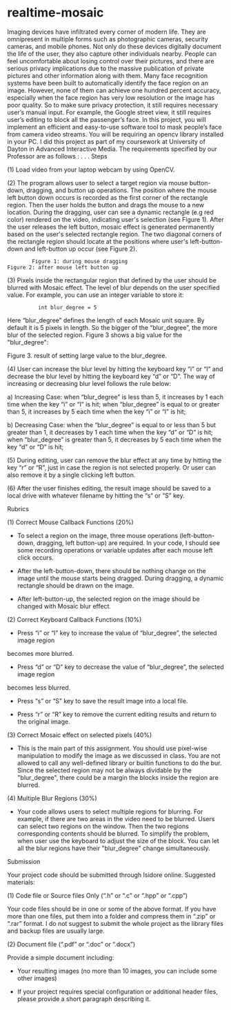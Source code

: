 # realtime-mosaic
Imaging devices have infiltrated every corner of modern life. They are omnipresent in multiple forms such as photographic cameras, security cameras, and mobile phones. Not only do these devices digitally document the life of the user, they also capture other individuals nearby. People can feel uncomfortable about losing control over their pictures, and there are serious privacy implications due to the massive publication of private pictures and other information along with them. Many face recognition systems have been built to automatically identify the face region on an image. However, none of them can achieve one hundred percent accuracy, especially when the face region has very low resolution or the image has poor quality. So to make sure privacy protection, it still requires necessary user’s manual input. For example, the Google street view, it still requires user’s editing to block all the passenger’s face.   In this project, you will implement an efficient and easy-to-use software tool to mask people’s face from camera video streams.
You will be requiring an opencv library installed in your PC.
I did this project as part of my coursework at University of Dayton in Advanced Interactive Media.
The requirements specified by our Professor are as follows :
.
.
.
Steps

(1) Load video from your laptop webcam by using OpenCV.

(2) The program allows user to select a target region via mouse button-down, dragging, and button up operations. The position where the mouse left button down occurs is recorded as the first corner of the rectangle region. Then the user holds the button and drags the mouse to a new location.  During the dragging, user can see a dynamic rectangle (e.g red color) rendered on the video, indicating user's selection (see Figure 1). After the user releases the left button, mosaic effect is generated permanently based on the user's selected rectangle region. The two diagonal corners of the rectangle region should locate at the positions where user's left-button-down and left-button up occur (see Figure 2).

                  

            Figure 1: during mouse dragging                                    Figure 2: after mouse left button up

(3) Pixels inside the rectangular region that defined by the user should be blurred with Mosaic effect. The level of blur depends on the user specified value. For example, you can use an integer variable to store it:

              int blur_degree = 5

Here “blur_degree” defines the length of each Mosaic unit square. By default it is 5 pixels in length. So the bigger of the “blur_degree”, the more blur of the selected region. Figure 3 shows a big value for the "blur_degree":



Figure 3. result of setting large value to the blur_degree.

(4) User can increase the blur level by hitting the keyboard key “i” or “I” and decrease the blur level by hitting the keyboard key “d” or “D”. The way of increasing or decreasing blur level follows the rule below:

a) Increasing Case: when “blur_degree” is less than 5, it increases by 1 each time when the key “i” or “I” is hit; when “blur_degree” is equal to or greater than 5, it increases by 5 each time when the key “i” or “I” is hit;

b) Decreasing Case: when the “blur_degree” is equal to or less than 5 but greater than 1, it decreases by 1 each time when the key “d” or “D” is hit; when “blur_degree” is greater than 5, it decreases by 5 each time when the key “d” or “D” is hit;

(5) During editing, user can remove the blur effect at any time by hitting the key “r” or “R”, just in case the region is not selected properly. Or user can also remove it by a single clicking left button.

(6) After the user finishes editing, the result image should be saved to a local drive with whatever filename by hitting the “s“ or “S” key.

 

Rubrics

(1) Correct Mouse Callback Functions (20%)

- To select a region on the image, three mouse operations (left-button-down, dragging, left button-up) are required. In your code, I should see some recording operations or variable updates after each mouse left click occurs.

- After the left-button-down, there should be nothing change on the image until the mouse starts being dragged. During dragging, a dynamic rectangle should be drawn on the image.

- After left-button-up, the selected region on the image should be changed with Mosaic blur effect.

 

(2) Correct Keyboard Callback Functions (10%)

- Press “i” or “I” key to increase the value of “blur_degree”, the selected image region

becomes more blurred.

- Press “d” or “D” key to decrease the value of “blur_degree”, the selected image region

becomes less blurred.

- Press “s” or “S” key to save the result image into a local file.

- Press “r” or “R” key to remove the current editing results and return to the original image.

 

(3) Correct Mosaic effect on selected pixels (40%)

- This is the main part of this assignment. You should use pixel-wise manipulation to modify the image as we discussed in class. You are not allowed to call any well-defined library or builtin functions to do the bur.  Since the selected region may not be always dividable by the "blur_degree", there could be a margin the blocks inside the region are blurred.

 

(4) Multiple Blur Regions  (30%)

- Your code allows users to select multiple regions for blurring. For example, if there are two areas in the video need to be blurred. Users can select two regions on the window. Then the two regions corresponding contents should be blurred. To simplify the problem, when user use the keyboard to adjust the size of the block. You can let all the blur regions have their "blur_degree" change simultaneously. 

 

Submission

Your project code should be submitted through Isidore online. Suggested materials:

(1) Code file or Source files Only (“.h” or “.c” or “.hpp” or “.cpp”)

Your code files should be in one or some of the above format. If you have more than one files, put them into a folder and compress them in “.zip” or “.rar” format. I do not suggest to submit the whole project as the library files and backup files are usually large.

(2) Document file (“.pdf” or “.doc” or “.docx”)

Provide a simple document including:

- Your resulting images (no more than 10 images, you can include some other images)

- If your project requires special configuration or additional header files, please provide a short paragraph describing it.

